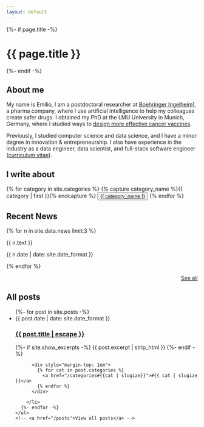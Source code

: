 ```yaml
---
layout: default
---
```



<div class="home">
  {%- if page.title -%}
    <h1 class="page-heading">{{ page.title }}</h1>
  {%- endif -%}

  <div>
    <h2>About me</h2>
    <p>
My name is Emilio, I am a postdoctoral researcher at <a href="https://www.boehringer-ingelheim.com/">Boehringer Ingelheim]</a>, a pharma company, where I use artificial intelligence to help my colleagues create safer drugs.
I obtained my PhD at the LMU University in Munich, Germany, where I studied ways to <a href="{% post_url 2019-08-16-what_is_my_phd_about %}">design more effective cancer vaccines</a>.
</p>

<p>
Previously, I studied computer science and data science, and I have a minor degree in innovation & entrepreneurship.
I also have experience in the industry as a  data engineer, data scientist, and full-stack software engineer (<a href="/cv.html">curriculum vitae</a>).
</p>

  </div>

  <div class="bot-margin">
      <h2> I write about </h2>
      {% for category in site.categories %}
      {% capture category_name %}{{ category | first }}{% endcapture %}
      <button class="category">
      <a
         href="{{ site.baseurl }}/categories#{{ category_name | slugize }}">
      {{ category_name }}
      </a>
      </button>
      {% endfor %}
  </div>

  <div class="bot-margin">
    <h2>Recent News</h2>
    <div class="news-list">
        {% for n in site.data.news limit:3 %}
        <div class="news-item">
            <div class="news-text-container">
            <p class="news-text"> {{ n.text }} </p>
            </div>
            <p class="news-date"> {{ n.date | date: site.date_format }} </p>
        </div>
        {% endfor %}
    </div>
    <p style="text-align:right"><a href="/news/">See all</a></p>
  </div>

  <div class="latest">
    <h2 class="post-list-heading">All posts</h2>
    <ul class="post-list">
      {%- for post in site.posts -%}
        <li>
          <span class="post-meta">{{ post.date | date: site.date_format }}</span>
          <h3>
            <a class="post-link" href="{{ post.url | relative_url }}">
              {{ post.title | escape }}
            </a>
          </h3>
          {%- if site.show_excerpts -%}
              {{ post.excerpt | strip_html }}
          {%- endif -%}

          <div style="margin-top: 1em">
            {% for cat in post.categories %}
              <a href="/categories#{{cat | slugize}}">#{{ cat | slugize }}</a>
            {% endfor %}
          </div>

        </li>
      {%- endfor -%}
    </ul>
    <!-- <a href="/posts">View all posts</a> -->
  </div>

</div>
